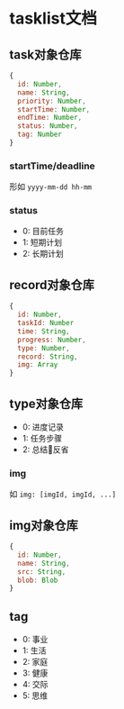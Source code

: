 # tasklist文档

## task对象仓库

```javascript
{
  id: Number,
  name: String,
  priority: Number,
  startTime: Number,
  endTime: Number,
  status: Number,
  tag: Number
}
```

### startTime/deadline

形如 `yyyy-mm-dd hh-mm`

### status

+ 0: 目前任务
+ 1: 短期计划
+ 2: 长期计划

## record对象仓库

```javascript
{
  id: Number,
  taskId: Number
  time: String,
  progress: Number,
  type: Number,
  record: String,
  img: Array
}
```

## type对象仓库

+ 0: 进度记录
+ 1: 任务步骤
+ 2: 总结反省

### img

如 `img: [imgId, imgId, ...]`

## img对象仓库

```javascript
{
  id: Number,
  name: String,
  src: String,
  blob: Blob
}
```

## tag

+ 0: 事业
+ 1: 生活
+ 2: 家庭
+ 3: 健康
+ 4: 交际
+ 5: 思维
